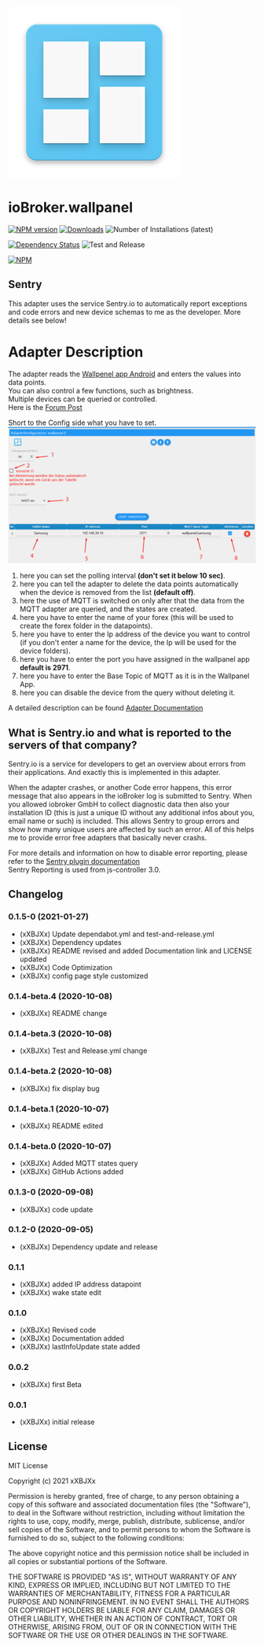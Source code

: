 ![Logo](admin/wallpanel.png)
# ioBroker.wallpanel

[![NPM version](http://img.shields.io/npm/v/iobroker.wallpanel.svg)](https://www.npmjs.com/package/iobroker.wallpanel)
[![Downloads](https://img.shields.io/npm/dm/iobroker.wallpanel.svg)](https://www.npmjs.com/package/iobroker.wallpanel)
![Number of Installations (latest)](http://iobroker.live/badges/wallpanel-installed.svg)
<!--![Number of Installations (stable)](http://iobroker.live/badges/wallpanel-stable.svg)-->
[![Dependency Status](https://img.shields.io/david/xXBJXx/iobroker.wallpanel.svg)](https://david-dm.org/xXBJXx/iobroker.wallpanel)
![Test and Release](https://github.com/xXBJXx/ioBroker.wallpanel/workflows/Test%20and%20Release/badge.svg)
<!--[![Known Vulnerabilities](https://snyk.io/test/github/xXBJXx/ioBroker.wallpanel/badge.svg)](https://snyk.io/test/github/xXBJXx/ioBroker.wallpanel)-->
[![NPM](https://nodei.co/npm/iobroker.wallpanel.png?downloads=true)](https://nodei.co/npm/iobroker.wallpanel/)

## **Sentry**
This adapter uses the service Sentry.io to automatically report exceptions and code errors and new device schemas to me as the developer.
More details see below!

# Adapter Description
The adapter reads the [Wallpenel app Android](https://play.google.com/store/apps/details?id=com.thanksmister.iot.wallpanel&hl=de)
and enters the values into data points. <br>
You can also control a few functions, such as brightness. <br>
Multiple devices can be queried or controlled. <br>
Here is the [Forum Post](https://forum.iobroker.net/topic/36438/test-adapter-wallpanel)

Short to the Config side what you have to set.
![wallpanel_config.png](admin/media/Wallpanel_config.png)

1. here you can set the polling interval **(don't set it below 10 sec)**.
2. here you can tell the adapter to delete the data points automatically when the device is removed from the list **(default off)**.
3. here the use of MQTT is switched on only after that the data from the MQTT adapter are queried, and the states are created.
4. here you have to enter the name of your forex (this will be used to create the forex folder in the datapoints).
5. here you have to enter the Ip address of the device you want to control (if you don't enter a name for the device, 
   the Ip will be used for the device folders).
6. here you have to enter the port you have assigned in the wallpanel app **default is 2971**.
7. here you have to enter the Base Topic of MQTT as it is in the Wallpanel App.
8. here you can disable the device from the query without deleting it.


A detailed description can be found [Adapter Documentation](https://xxbjxx.github.io/language/en/e-control-at-fuel/description.html)

## What is Sentry.io and what is reported to the servers of that company?

Sentry.io is a service for developers to get an overview about errors from their applications. And exactly this is 
implemented in this adapter.

When the adapter crashes, or another Code error happens, this error message that also appears in the ioBroker log is 
submitted to Sentry. When you
allowed iobroker GmbH to collect diagnostic data then also your installation ID (this is just a unique ID without any 
additional infos about you, email name or such)
is included. This allows Sentry to group errors and show how many unique users are affected by such an error. 
All of this helps me to provide error free adapters that basically never crashs.

For more details and information on how to disable error reporting, please refer to the
[Sentry plugin documentation](https://github.com/ioBroker/plugin-sentry#plugin-sentry) <br>
Sentry Reporting is used from js-controller 3.0.

## Changelog
 <!--
 Placeholder for the next version (at the beginning of the line):
 ### __WORK IN PROGRESS__ (- falls nicht benötigt löschen sonst klammern entfernen und nach dem - dein text schreiben)
 -->


### 0.1.5-0 (2021-01-27)
* (xXBJXx) Update dependabot.yml and test-and-release.yml
* (xXBJXx) Dependency updates
* (xXBJXx) README revised and added Documentation link and LICENSE updated
* (xXBJXx) Code Optimization
* (xXBJXx) config page style customized

### 0.1.4-beta.4 (2020-10-08)
* (xXBJXx) README change
 
### 0.1.4-beta.3 (2020-10-08)
* (xXBJXx) Test and Release.yml change

### 0.1.4-beta.2 (2020-10-08)
* (xXBJXx) fix display bug
  
### 0.1.4-beta.1 (2020-10-07)
* (xXBJXx) README edited
 
### 0.1.4-beta.0 (2020-10-07)
* (xXBJXx) Added MQTT states query
* (xXBJXx) GitHub Actions added

### 0.1.3-0 (2020-09-08)
* (xXBJXx) code update

### 0.1.2-0 (2020-09-05)
* (xXBJXx) Dependency update and release

### 0.1.1
* (xXBJXx) added IP address datapoint
* (xXBJXx) wake state edit

### 0.1.0
* (xXBJXx) Revised code
* (xXBJXx) Documentation added
* (xXBJXx) lastInfoUpdate state added

### 0.0.2
* (xXBJXx) first Beta

### 0.0.1
* (xXBJXx) initial release

## License
MIT License

Copyright (c) 2021 xXBJXx

Permission is hereby granted, free of charge, to any person obtaining a copy
of this software and associated documentation files (the "Software"), to deal
in the Software without restriction, including without limitation the rights
to use, copy, modify, merge, publish, distribute, sublicense, and/or sell
copies of the Software, and to permit persons to whom the Software is
furnished to do so, subject to the following conditions:

The above copyright notice and this permission notice shall be included in all
copies or substantial portions of the Software.

THE SOFTWARE IS PROVIDED "AS IS", WITHOUT WARRANTY OF ANY KIND, EXPRESS OR
IMPLIED, INCLUDING BUT NOT LIMITED TO THE WARRANTIES OF MERCHANTABILITY,
FITNESS FOR A PARTICULAR PURPOSE AND NONINFRINGEMENT. IN NO EVENT SHALL THE
AUTHORS OR COPYRIGHT HOLDERS BE LIABLE FOR ANY CLAIM, DAMAGES OR OTHER
LIABILITY, WHETHER IN AN ACTION OF CONTRACT, TORT OR OTHERWISE, ARISING FROM,
OUT OF OR IN CONNECTION WITH THE SOFTWARE OR THE USE OR OTHER DEALINGS IN THE
SOFTWARE.